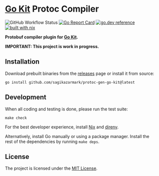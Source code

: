 # [Go Kit](https://github.com/go-kit/kit/) Protoc Compiler

![GitHub Workflow Status](https://img.shields.io/github/actions/workflow/status/sagikazarmark/protoc-gen-go-kit/ci.yaml?style=flat-square)
[![Go Report Card](https://goreportcard.com/badge/github.com/sagikazarmark/protoc-gen-go-kit?style=flat-square)](https://goreportcard.com/report/github.com/sagikazarmark/protoc-gen-go-kit)
[![go.dev reference](https://img.shields.io/badge/go.dev-reference-007d9c?logo=go&logoColor=white&style=flat-square)](https://pkg.go.dev/mod/github.com/sagikazarmark/protoc-gen-go-kit)
[![built with nix](https://img.shields.io/badge/builtwith-nix-7d81f7?style=flat-square)](https://builtwithnix.org)

**Protobuf compiler plugin for [Go Kit](https://github.com/go-kit/kit/).**


**IMPORTANT: This project is work in progress.**


## Installation

Download prebuilt binaries from the [releases](https://github.com/sagikazarmark/protoc-gen-go-kit/releases) page or install it from source:

```shell
go install github.com/sagikazarmark/protoc-gen-go-kit@latest
```


## Development

When all coding and testing is done, please run the test suite:

```shell
make check
```

For the best developer experience, install [Nix](https://builtwithnix.org/) and [direnv](https://direnv.net/).

Alternatively, install Go manually or using a package manager. Install the rest of the dependencies by running `make deps`.


## License

The project is licensed under the [MIT License](LICENSE).
